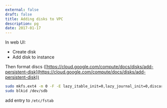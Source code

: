```yaml
---
external: false
draft: false
title: Adding disks to VPC
description: pg
date: 2017-01-17
---
```


In web UI:
- Create disk 
- Add disk to instance 
 
Then format discs ([https://cloud.google.com/compute/docs/disks/add-persistent-disk](https://cloud.google.com/compute/docs/disks/add-persistent-disk))
    
```bash
sudo mkfs.ext4 -m 0 -F -E lazy_itable_init=0,lazy_journal_init=0,discard /dev/sdb   
sudo blkid /dev/sdb
```

add entry to `/etc/fstab`
